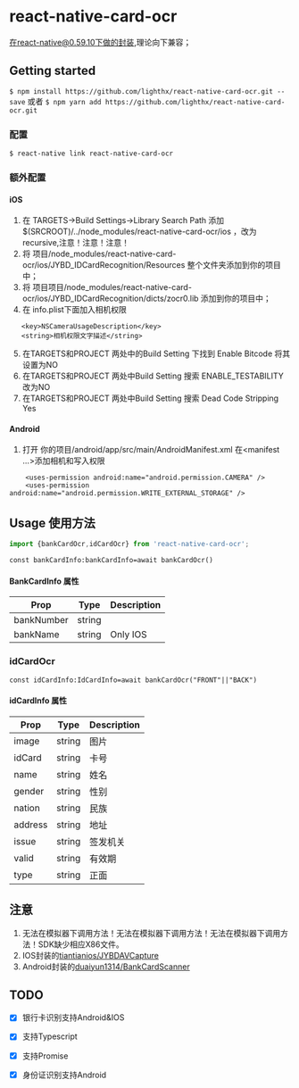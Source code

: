 # react-native-card-ocr
在react-native@0.59.10下做的封装,理论向下兼容；
## Getting started

`$ npm install https://github.com/lighthx/react-native-card-ocr.git --save`
或者
`$ npm yarn add https://github.com/lighthx/react-native-card-ocr.git `

### 配置

`$ react-native link react-native-card-ocr`

### 额外配置


#### iOS

1. 在 TARGETS->Build Settings->Library Search Path 添加 $(SRCROOT)/../node_modules/react-native-card-ocr/ios ，改为recursive,注意！注意！注意！
2. 将 项目/node_modules/react-native-card-ocr/ios/JYBD_IDCardRecognition/Resources 整个文件夹添加到你的项目中；
3. 将 项目项目/node_modules/react-native-card-ocr/ios/JYBD_IDCardRecognition/dicts/zocr0.lib 添加到你的项目中；
4. 在 info.plist下面加入相机权限   
```
   <key>NSCameraUsageDescription</key>
   <string>相机权限文字描述</string>
```
5. 在TARGETS和PROJECT 两处中的Build Setting 下找到 Enable Bitcode 将其设置为NO
6. 在TARGETS和PROJECT 两处中Build Setting  搜索 ENABLE_TESTABILITY 改为NO
7. 在TARGETS和PROJECT 两处中Build Setting  搜索 Dead Code Stripping Yes

#### Android

1. 打开 你的项目/android/app/src/main/AndroidManifest.xml 在<manifest ...>添加相机和写入权限
```
    <uses-permission android:name="android.permission.CAMERA" />
    <uses-permission android:name="android.permission.WRITE_EXTERNAL_STORAGE" />
```
 

## Usage 使用方法
```javascript
import {bankCardOcr,idCardOcr} from 'react-native-card-ocr';
```

```
const bankCardInfo:bankCardInfo=await bankCardOcr()
```

#### BankCardInfo 属性
| Prop                    | Type    |  Description
| ----------------------- |:-------:| -------
| bankNumber              | string  | 
| bankName                | string  |  Only IOS

### idCardOcr

```
const idCardInfo:IdCardInfo=await bankCardOcr("FRONT"||"BACK")
```

#### idCardInfo 属性
| Prop                    | Type    |  Description
| ----------------------- |:-------:| -------
| image                   | string  |  图片
| idCard                  | string  |  卡号
| name                    | string  |  姓名
| gender                  | string  |  性别
| nation                  | string  |  民族
| address                 | string  |  地址
| issue                   | string  |  签发机关
| valid                   | string  |  有效期
| type                    | string  |  正面|反面

## 注意
1. 无法在模拟器下调用方法！无法在模拟器下调用方法！无法在模拟器下调用方法！SDK缺少相应X86文件。
2. IOS封装的[tiantianios/JYBDAVCapture](https://github.com/tiantianios/JYBDAVCapture)
3. Android封装的[duaiyun1314/BankCardScanner](https://github.com/duaiyun1314/BankCardScanner)


## TODO
- [x] 银行卡识别支持Android&IOS
- [x] 支持Typescript
- [x] 支持Promise
- [x] 身份证识别支持Android

